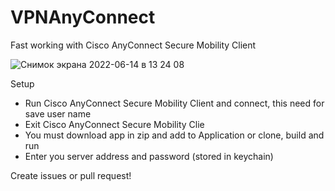 # VPNAnyConnect
Fast working with Cisco AnyConnect Secure Mobility Client

![Снимок экрана 2022-06-14 в 13 24 08](https://user-images.githubusercontent.com/1827591/173555923-afaf4d14-bfc5-4c9c-ac71-ad0a552019ba.png)

Setup
- Run Cisco AnyConnect Secure Mobility Client and connect, this need for save user name
- Exit Cisco AnyConnect Secure Mobility Clie
- You must download app in zip and add to Application or clone, build and run
- Enter you server address and password (stored in keychain)

Create issues or pull request!

